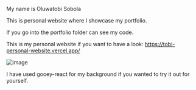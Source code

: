 My name is Oluwatobi Sobola

This is personal website where I showcase my portfolio.

If you go into the portfolio folder can see my code.

This is my personal website if you want to have a look: https://tobi-personal-website.vercel.app/

![image](https://github.com/tobiy105/personal-website/assets/75105019/2943af73-6a9d-4b84-a774-54986bc120ee)

I have used gooey-react for my background if you wanted to try it out for yourself.
